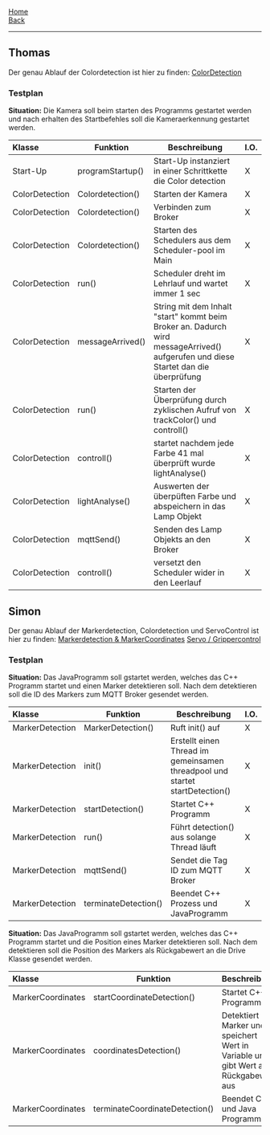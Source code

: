 [Home](home)   
[Back](DokuSolidus)    

----------

## Thomas  

Der genau Ablauf der Colordetection ist hier zu finden:
[ColorDetection](ColorDetection)

### Testplan

**Situation:**  Die Kamera soll beim starten des Programms gestartet werden und nach erhalten des Startbefehles soll die Kameraerkennung gestartet werden.

| Klasse| Funktion | Beschreibung| I.O.| 
| :------- | --- | --- | :---- |
| Start-Up|programStartup()|Start-Up instanziert in einer Schrittkette die Color detection |X |
| ColorDetection|Colordetection()|Starten der Kamera |X |
| ColorDetection|Colordetection()|Verbinden zum Broker|X |
| ColorDetection|Colordetection()|Starten des Schedulers aus dem Scheduler-pool im Main |X |
| ColorDetection|run()|Scheduler dreht im Lehrlauf und wartet immer 1 sec|X |
| ColorDetection|messageArrived()|String mit dem Inhalt "start" kommt beim Broker an. Dadurch wird messageArrived() aufgerufen und diese Startet dan die überprüfung |X |
| ColorDetection|run()|Starten der Überprüfung durch zyklischen Aufruf von trackColor() und controll()|X |
| ColorDetection|controll()|startet nachdem jede Farbe 41 mal überprüft wurde lightAnalyse()|X |
| ColorDetection|lightAnalyse()|Auswerten der überpüften Farbe und abspeichern in das Lamp Objekt|X |
| ColorDetection|mqttSend()|Senden des Lamp Objekts an den Broker|X |
| ColorDetection|controll()|versetzt den Scheduler wider in den Leerlauf|X |


## Simon

Der genau Ablauf der Markerdetection, Colordetection und ServoControl ist hier zu finden:
[Markerdetection & MarkerCoordinates](Markerdetection_Markercoordinates)
[Servo / Grippercontrol](ServoGripperControl)

### Testplan

**Situation:**  Das JavaProgramm soll gstartet werden, welches das C++ Programm startet und einen Marker detektieren soll. Nach dem detektieren soll die ID des Markers zum MQTT Broker gesendet werden.


| Klasse| Funktion | Beschreibung| I.O.| 
| :------- | --- | --- | :---- |
| MarkerDetection|MarkerDetection()| Ruft init() auf|X |
| MarkerDetection|init()| Erstellt einen Thread im gemeinsamen threadpool und startet startDetection()|X |
| MarkerDetection|startDetection()| Startet C++ Programm|X |
| MarkerDetection|run()|Führt detection() aus solange Thread läuft|X |
| MarkerDetection|mqttSend()|Sendet die Tag ID zum MQTT Broker|X |
| MarkerDetection|terminateDetection()| Beendet C++ Prozess und JavaProgramm|X |


**Situation:**  Das JavaProgramm soll gstartet werden, welches das C++ Programm startet und die Position eines Marker detektieren soll. Nach dem detektieren soll die Position des Markers als Rückgabewert an die Drive Klasse gesendet werden.


| Klasse| Funktion | Beschreibung| I.O.| 
| :------- | --- | --- | :---- |
| MarkerCoordinates|startCoordinateDetection()| Startet C++ Programm|X |
| MarkerCoordinates|coordinatesDetection()|Detektiert Marker und speichert Wert in Variable und gibt Wert als Rückgabewert aus|X |
| MarkerCoordinates|terminateCoordinateDetection()|Beendet C++ und Java Programm|X |